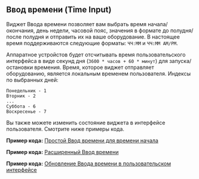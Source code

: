 
## Ввод времени (Time Input)

Виджет Ввода времени позволяет вам выбрать время начала/окончания, день недели, часовой пояс, значения в формате до полудня/после полудня и отправить их на ваше оборудование. В настоящее время поддерживаются следующие форматы: ```ЧЧ:ММ``` и ```ЧЧ:ММ AM/PM```.

Аппаратное устройстов будет отсчитывать время пользовательского интерфейса в виде секунд дня (```3600 * часов + 60 * минут```) для запуска/остановки времения. Время, которое виджет отправляет оборудованию, является локальным временем пользователя.
Индексы по выбранных дней:

```
Понедельник - 1
Вторник - 2
...
Суббота - 6
Воскресенье - 7
```
Вы также можете изменить состояние виджета в интерфейсе пользователя. Смотрите ниже примеры кода.

**Пример кода:** [Простой Ввод времени для времени начала](https://github.com/blynkkk/blynk-library/blob/master/examples/Widgets/TimeInput/SimpleTimeInput/SimpleTimeInput.ino)

**Пример кода:** [Расширенный Ввод времени](https://github.com/blynkkk/blynk-library/blob/master/examples/Widgets/TimeInput/AdvancedTimeInput/AdvancedTimeInput.ino)

**Пример кода:** [Обновление Ввода времени в пользовательском интерфейсе](https://github.com/blynkkk/blynk-library/blob/master/examples/Widgets/TimeInput/UpdateTimeInputState/UpdateTimeInputState.ino)
